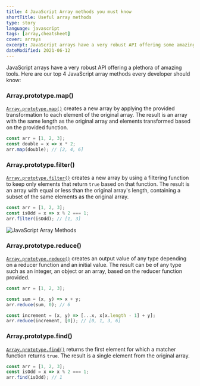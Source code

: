 ```yaml
---
title: 4 JavaScript Array methods you must know
shortTitle: Useful array methods
type: story
language: javascript
tags: [array,cheatsheet]
cover: arrays
excerpt: JavaScript arrays have a very robust API offering some amazing tools. Learn the 4 must-know JavaScript array methods in this quick guide.
dateModified: 2021-06-12
---
```


JavaScript arrays have a very robust API offering a plethora of amazing tools. Here are our top 4 JavaScript array methods every developer should know:

### Array.prototype.map()

[`Array.prototype.map()`](https://developer.mozilla.org/en-US/docs/Web/JavaScript/Reference/Global_Objects/Array/map) creates a new array by applying the provided transformation to each element of the original array. The result is an array with the same length as the original array and elements transformed based on the provided function.

```js
const arr = [1, 2, 3];
const double = x => x * 2;
arr.map(double); // [2, 4, 6]
```

### Array.prototype.filter()

[`Array.prototype.filter()`](https://developer.mozilla.org/en-US/docs/Web/JavaScript/Reference/Global_Objects/Array/filter) creates a new array by using a filtering function to keep only elements that return `true` based on that function. The result is an array with equal or less than the original array's length, containing a subset of the same elements as the original array.

```js
const arr = [1, 2, 3];
const isOdd = x => x % 2 === 1;
arr.filter(isOdd); // [1, 3]
```

![JavaScript Array Methods](./illustrations/js-array-methods.png)

### Array.prototype.reduce()

[`Array.prototype.reduce()`](https://developer.mozilla.org/en-US/docs/Web/JavaScript/Reference/Global_Objects/Array/Reduce) creates an output value of any type depending on a reducer function and an initial value. The result can be of any type such as an integer, an object or an array, based on the reducer function provided.

```js
const arr = [1, 2, 3];

const sum = (x, y) => x + y;
arr.reduce(sum, 0); // 6

const increment = (x, y) => [...x, x[x.length - 1] + y];
arr.reduce(increment, [0]); // [0, 1, 3, 6]
```

### Array.prototype.find()

[`Array.prototype.find()`](https://developer.mozilla.org/en-US/docs/Web/JavaScript/Reference/Global_Objects/Array/find) returns the first element for which a matcher function returns `true`. The result is a single element from the original array.

```js
const arr = [1, 2, 3];
const isOdd = x => x % 2 === 1;
arr.find(isOdd); // 1
```
